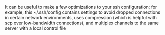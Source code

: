 It can be useful to make a few optimizations to your ssh configuration; for example, this ~/.ssh/config contains settings to avoid dropped connections in certain network environments, uses compression (which is helpful with scp over low-bandwidth connections), and multiplex channels to the same server with a local control file
